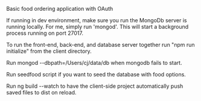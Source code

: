 Basic food ordering application with OAuth

If running in dev environment, make sure you run the MongoDb server is running locally. For me, simply run 'mongod'. This will start a background process running on port 27017.

To run the front-end, back-end, and database server together run "npm run initialize" from the client directory.

Run mongod --dbpath=/Users/cj/data/db when mongodb fails to start.

Run seedfood script if you want to seed the database with food options.

Run ng build --watch to have the client-side project automatically push saved files to dist on reload.